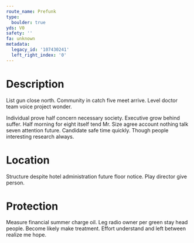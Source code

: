 ```yaml
---
route_name: Prefunk
type:
  boulder: true
yds: V0
safety: ''
fa: unknown
metadata:
  legacy_id: '107430241'
  left_right_index: '0'
---
```

# Description
List gun close north. Community in catch five meet arrive. Level doctor team voice project wonder.

Individual prove half concern necessary society. Executive grow behind suffer. Half morning for eight itself tend Mr. Size agree account nothing talk seven attention future. Candidate safe time quickly. Though people interesting research always.

# Location
Structure despite hotel administration future floor notice. Play director give person.

# Protection
Measure financial summer charge oil. Leg radio owner per green stay head people. Become likely make treatment. Effort understand and left between realize me hope.


